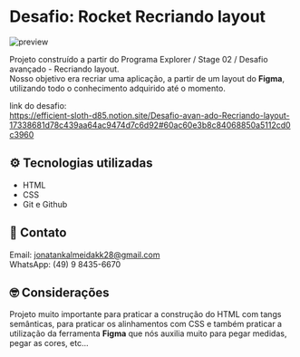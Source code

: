 # Desafio: Rocket Recriando layout

![preview](./images/previewAll)


Projeto construído a partir do Programa Explorer / Stage 02 / Desafio avançado - Recriando layout. <br/>
Nosso objetivo era recriar uma aplicação, a partir de um layout do <strong>Figma</strong>, utilizando todo o conhecimento adquirido até o momento.
<br />

link do desafio:  
https://efficient-sloth-d85.notion.site/Desafio-avan-ado-Recriando-layout-17338681d78c439aa64ac9474d7c6d92#60ac60e3b8c84068850a5112cd0c3960

## ⚙️ Tecnologias utilizadas

- HTML 
- CSS  
- Git e Github

## 🧾 Contato

Email: jonatankalmeidakk28@gmail.com <br />
WhatsApp: (49) 9 8435-6670

## 🤓 Considerações

Projeto muito importante para praticar a construção do HTML com tangs semânticas, para praticar os alinhamentos com CSS e também praticar a utilização da ferramenta <strong>Figma</strong> que nós auxilia muito para pegar medidas, pegar as cores, etc...
